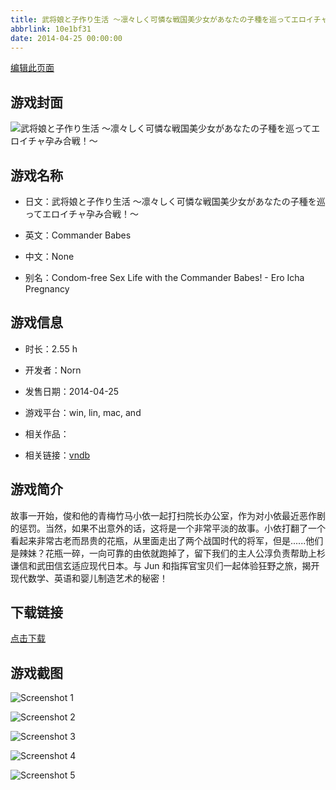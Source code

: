 ```yaml
---
title: 武将娘と子作り生活 ～凛々しく可憐な戦国美少女があなたの子種を巡ってエロイチャ孕み合戦！～
abbrlink: 10e1bf31
date: 2014-04-25 00:00:00
---
```

[编辑此页面](https://github.com/ACG-3/ADV3-source/blob/main/source/_posts/%E6%AD%A6%E5%B0%86%E5%A8%98%E3%81%A8%E5%AD%90%E4%BD%9C%E3%82%8A%E7%94%9F%E6%B4%BB%20%EF%BD%9E%E5%87%9B%E3%80%85%E3%81%97%E3%81%8F%E5%8F%AF%E6%86%90%E3%81%AA%E6%88%A6%E5%9B%BD%E7%BE%8E%E5%B0%91%E5%A5%B3%E3%81%8C%E3%81%82%E3%81%AA%E3%81%9F%E3%81%AE%E5%AD%90%E7%A8%AE%E3%82%92%E5%B7%A1%E3%81%A3%E3%81%A6%E3%82%A8%E3%83%AD%E3%82%A4%E3%83%81%E3%83%A3%E5%AD%95%E3%81%BF%E5%90%88%E6%88%A6%EF%BC%81%EF%BD%9E.md)

## 游戏封面

![武将娘と子作り生活 ～凛々しく可憐な戦国美少女があなたの子種を巡ってエロイチャ孕み合戦！～](https://pan.timero.xyz/d/onedrive/img_lib_001/%E6%AD%A6%E5%B0%86%E5%A8%98%E3%81%A8%E5%AD%90%E4%BD%9C%E3%82%8A%E7%94%9F%E6%B4%BB%20%EF%BD%9E%E5%87%9B%E3%80%85%E3%81%97%E3%81%8F%E5%8F%AF%E6%86%90%E3%81%AA%E6%88%A6%E5%9B%BD%E7%BE%8E%E5%B0%91%E5%A5%B3%E3%81%8C%E3%81%82%E3%81%AA%E3%81%9F%E3%81%AE%E5%AD%90%E7%A8%AE%E3%82%92%E5%B7%A1%E3%81%A3%E3%81%A6%E3%82%A8%E3%83%AD%E3%82%A4%E3%83%81%E3%83%A3%E5%AD%95%E3%81%BF%E5%90%88%E6%88%A6%EF%BC%81%EF%BD%9E_cover.avif)


## 游戏名称

- 日文：武将娘と子作り生活 ～凛々しく可憐な戦国美少女があなたの子種を巡ってエロイチャ孕み合戦！～
- 英文：Commander Babes
- 中文：None

- 别名：Condom-free Sex Life with the Commander Babes! - Ero Icha Pregnancy


## 游戏信息

- 时长：2.55 h
- 开发者：Norn
- 发售日期：2014-04-25
- 游戏平台：win, lin, mac, and
- 相关作品：

- 相关链接：[vndb](https://vndb.org/v15019)


## 游戏简介

故事一开始，俊和他的青梅竹马小依一起打扫院长办公室，作为对小依最近恶作剧的惩罚。当然，如果不出意外的话，这将是一个非常平淡的故事。小依打翻了一个看起来非常古老而昂贵的花瓶，从里面走出了两个战国时代的将军，但是......他们是辣妹？花瓶一碎，一向可靠的由依就跑掉了，留下我们的主人公淳负责帮助上杉谦信和武田信玄适应现代日本。与 Jun 和指挥官宝贝们一起体验狂野之旅，揭开现代数学、英语和婴儿制造艺术的秘密！




## 下载链接

[点击下载](https://pan.timero.xyz/onedrive/adv_lib_001/%E6%AD%A6%E5%B0%86%E5%A8%98%E3%81%A8%E5%AD%90%E4%BD%9C%E3%82%8A%E7%94%9F%E6%B4%BB%20%EF%BD%9E%E5%87%9B%E3%80%85%E3%81%97%E3%81%8F%E5%8F%AF%E6%86%90%E3%81%AA%E6%88%A6%E5%9B%BD%E7%BE%8E%E5%B0%91%E5%A5%B3%E3%81%8C%E3%81%82%E3%81%AA%E3%81%9F%E3%81%AE%E5%AD%90%E7%A8%AE%E3%82%92%E5%B7%A1%E3%81%A3%E3%81%A6%E3%82%A8%E3%83%AD%E3%82%A4%E3%83%81%E3%83%A3%E5%AD%95%E3%81%BF%E5%90%88%E6%88%A6%EF%BC%81%EF%BD%9E)


## 游戏截图


![Screenshot 1](https://pan.timero.xyz/d/onedrive/img_lib_001/%E6%AD%A6%E5%B0%86%E5%A8%98%E3%81%A8%E5%AD%90%E4%BD%9C%E3%82%8A%E7%94%9F%E6%B4%BB%20%EF%BD%9E%E5%87%9B%E3%80%85%E3%81%97%E3%81%8F%E5%8F%AF%E6%86%90%E3%81%AA%E6%88%A6%E5%9B%BD%E7%BE%8E%E5%B0%91%E5%A5%B3%E3%81%8C%E3%81%82%E3%81%AA%E3%81%9F%E3%81%AE%E5%AD%90%E7%A8%AE%E3%82%92%E5%B7%A1%E3%81%A3%E3%81%A6%E3%82%A8%E3%83%AD%E3%82%A4%E3%83%81%E3%83%A3%E5%AD%95%E3%81%BF%E5%90%88%E6%88%A6%EF%BC%81%EF%BD%9E_Screenshot_1.avif)

![Screenshot 2](https://pan.timero.xyz/d/onedrive/img_lib_001/%E6%AD%A6%E5%B0%86%E5%A8%98%E3%81%A8%E5%AD%90%E4%BD%9C%E3%82%8A%E7%94%9F%E6%B4%BB%20%EF%BD%9E%E5%87%9B%E3%80%85%E3%81%97%E3%81%8F%E5%8F%AF%E6%86%90%E3%81%AA%E6%88%A6%E5%9B%BD%E7%BE%8E%E5%B0%91%E5%A5%B3%E3%81%8C%E3%81%82%E3%81%AA%E3%81%9F%E3%81%AE%E5%AD%90%E7%A8%AE%E3%82%92%E5%B7%A1%E3%81%A3%E3%81%A6%E3%82%A8%E3%83%AD%E3%82%A4%E3%83%81%E3%83%A3%E5%AD%95%E3%81%BF%E5%90%88%E6%88%A6%EF%BC%81%EF%BD%9E_Screenshot_2.avif)

![Screenshot 3](https://pan.timero.xyz/d/onedrive/img_lib_001/%E6%AD%A6%E5%B0%86%E5%A8%98%E3%81%A8%E5%AD%90%E4%BD%9C%E3%82%8A%E7%94%9F%E6%B4%BB%20%EF%BD%9E%E5%87%9B%E3%80%85%E3%81%97%E3%81%8F%E5%8F%AF%E6%86%90%E3%81%AA%E6%88%A6%E5%9B%BD%E7%BE%8E%E5%B0%91%E5%A5%B3%E3%81%8C%E3%81%82%E3%81%AA%E3%81%9F%E3%81%AE%E5%AD%90%E7%A8%AE%E3%82%92%E5%B7%A1%E3%81%A3%E3%81%A6%E3%82%A8%E3%83%AD%E3%82%A4%E3%83%81%E3%83%A3%E5%AD%95%E3%81%BF%E5%90%88%E6%88%A6%EF%BC%81%EF%BD%9E_Screenshot_3.avif)

![Screenshot 4](https://pan.timero.xyz/d/onedrive/img_lib_001/%E6%AD%A6%E5%B0%86%E5%A8%98%E3%81%A8%E5%AD%90%E4%BD%9C%E3%82%8A%E7%94%9F%E6%B4%BB%20%EF%BD%9E%E5%87%9B%E3%80%85%E3%81%97%E3%81%8F%E5%8F%AF%E6%86%90%E3%81%AA%E6%88%A6%E5%9B%BD%E7%BE%8E%E5%B0%91%E5%A5%B3%E3%81%8C%E3%81%82%E3%81%AA%E3%81%9F%E3%81%AE%E5%AD%90%E7%A8%AE%E3%82%92%E5%B7%A1%E3%81%A3%E3%81%A6%E3%82%A8%E3%83%AD%E3%82%A4%E3%83%81%E3%83%A3%E5%AD%95%E3%81%BF%E5%90%88%E6%88%A6%EF%BC%81%EF%BD%9E_Screenshot_4.avif)

![Screenshot 5](https://pan.timero.xyz/d/onedrive/img_lib_001/%E6%AD%A6%E5%B0%86%E5%A8%98%E3%81%A8%E5%AD%90%E4%BD%9C%E3%82%8A%E7%94%9F%E6%B4%BB%20%EF%BD%9E%E5%87%9B%E3%80%85%E3%81%97%E3%81%8F%E5%8F%AF%E6%86%90%E3%81%AA%E6%88%A6%E5%9B%BD%E7%BE%8E%E5%B0%91%E5%A5%B3%E3%81%8C%E3%81%82%E3%81%AA%E3%81%9F%E3%81%AE%E5%AD%90%E7%A8%AE%E3%82%92%E5%B7%A1%E3%81%A3%E3%81%A6%E3%82%A8%E3%83%AD%E3%82%A4%E3%83%81%E3%83%A3%E5%AD%95%E3%81%BF%E5%90%88%E6%88%A6%EF%BC%81%EF%BD%9E_Screenshot_5.avif)

